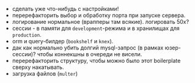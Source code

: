 - сделать уже что-нибудь с настройками!
- перерефакторить выбор и обработку порта при запуске сервера. 
- логирование нормальное (врапперы там всякие). логировать 50x?
- сессии - в памяти для `development`-режима и в хранилищах для `production`.
- orm и query-билдер (`bookshelf` и `knex`).
- дак как нормально убить долгий mysql-запрос (в рамках юзер-сессии)? чтобы коннекшны в очереди не висели.
- перерефакторить структуру, чтобы можно было этот boilerplate сверху накатывать.
- загрузка файлов (`multer`)